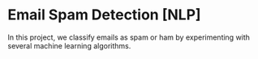 # Email Spam Detection [NLP]

In this project, we classify emails as spam or ham by experimenting with several machine learning algorithms.
